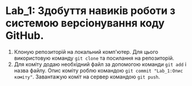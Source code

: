 # Lab_1: Здобуття навиків роботи з системою версіонування коду GitHub.

1. Клоную репозиторій на локальний комп'ютер. Для цього використовую команду `git clone` та посилання на репозиторій.
2. Для коміту додаю необхідний файл за допомогою команди `git add` i назва файлу. Опис коміту роблю командою `git commit "Lab_1:Опис коміту"`. Завантажую коміт на сервер командою `git push`.